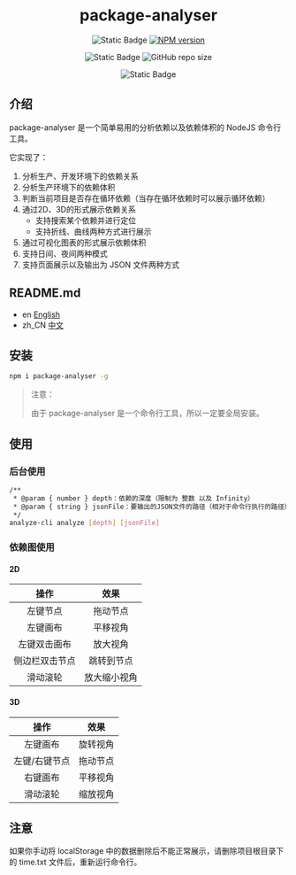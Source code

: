 
<h1 align="center">package-analyser</h1>

<div align="center">

![Static Badge](https://img.shields.io/badge/bulid-experimental-orange)
[![NPM version][npm-image]][npm-url]

[npm-image]: https://badge.fury.io/js/package-analyser.svg
[npm-url]: https://www.npmjs.com/package/package-analyser

![Static Badge](https://img.shields.io/badge/npm_size-94.6KB-blue)
![GitHub repo size](https://img.shields.io/github/repo-size/Jackson-Mseven/package-analyser)

![Static Badge](https://img.shields.io/badge/license-MIT-yellow)
</div>

## 介绍

package-analyser 是一个简单易用的分析依赖以及依赖体积的 NodeJS 命令行工具。

它实现了：

1.  分析生产、开发环境下的依赖关系
2.  分析生产环境下的依赖体积
3.  判断当前项目是否存在循环依赖（当存在循环依赖时可以展示循环依赖）
4.  通过2D、3D的形式展示依赖关系
    -   支持搜索某个依赖并进行定位
    -   支持折线、曲线两种方式进行展示
5.  通过可视化图表的形式展示依赖体积
6.  支持日间、夜间两种模式
7.  支持页面展示以及输出为 JSON 文件两种方式

## README.md
- en [English](README.md)
- zh_CN [中文](README.zh_CN.md)

## 安装

```bash
npm i package-analyser -g
```

>   注意：
>
>   由于 package-analyser 是一个命令行工具，所以一定要全局安装。

## 使用

### 后台使用

```bash
/**
 * @param { number } depth：依赖的深度（限制为 整数 以及 Infinity）
 * @param { string } jsonFile：要输出的JSON文件的路径（相对于命令行执行的路径）
 */
analyze-cli analyze [depth] [jsonFile]
```

### 依赖图使用
#### 2D
<div align="center">

|  操作   |  效果  |
|  :----:  | :----:  |
| 左键节点  |  拖动节点 |
| 左键画布  |  平移视角 |
| 左键双击画布  |  放大视角 |
| 侧边栏双击节点  | 跳转到节点 |
| 滑动滚轮  | 放大缩小视角 |

</div>

#### 3D
<div align="center">

|  操作   |  效果  |
|  :----:  | :----:  |
| 左键画布  | 旋转视角 |
| 左键/右键节点  | 拖动节点 |
| 右键画布  | 平移视角 |
| 滑动滚轮  | 缩放视角 |

</div>

## 注意

如果你手动将 localStorage 中的数据删除后不能正常展示，请删除项目根目录下的 time.txt 文件后，重新运行命令行。